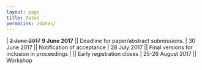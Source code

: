 ```yaml
---
layout: page
title: Dates
permalink: /dates/
---
```


<!--**Abstracts are now being accepted and the submission deadline is ~~2 June 2017~~ 9 June 2017**

**Submission instructions can be found at [EasyChair submission page](https://easychair.org/conferences/?conf=vihar2017)**-->

| ~~2 June 2017~~ **9 June 2017**           ||             Deadline for paper/abstract submissions. 
| 30 June 2017          ||             Notification of acceptance
| 28 July 2017          ||             Final versions for inclusion in proceedings
|                       ||             Early registration closes
| 25-26 August 2017     ||             Workshop
